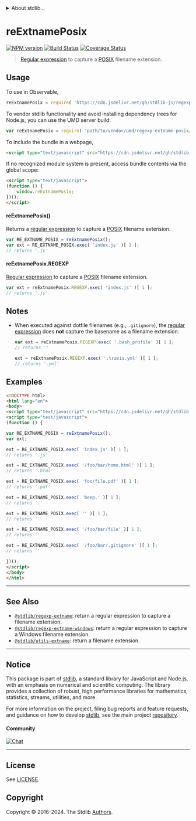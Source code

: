 <!--

@license Apache-2.0

Copyright (c) 2018 The Stdlib Authors.

Licensed under the Apache License, Version 2.0 (the "License");
you may not use this file except in compliance with the License.
You may obtain a copy of the License at

   http://www.apache.org/licenses/LICENSE-2.0

Unless required by applicable law or agreed to in writing, software
distributed under the License is distributed on an "AS IS" BASIS,
WITHOUT WARRANTIES OR CONDITIONS OF ANY KIND, either express or implied.
See the License for the specific language governing permissions and
limitations under the License.

-->


<details>
  <summary>
    About stdlib...
  </summary>
  <p>We believe in a future in which the web is a preferred environment for numerical computation. To help realize this future, we've built stdlib. stdlib is a standard library, with an emphasis on numerical and scientific computation, written in JavaScript (and C) for execution in browsers and in Node.js.</p>
  <p>The library is fully decomposable, being architected in such a way that you can swap out and mix and match APIs and functionality to cater to your exact preferences and use cases.</p>
  <p>When you use stdlib, you can be absolutely certain that you are using the most thorough, rigorous, well-written, studied, documented, tested, measured, and high-quality code out there.</p>
  <p>To join us in bringing numerical computing to the web, get started by checking us out on <a href="https://github.com/stdlib-js/stdlib">GitHub</a>, and please consider <a href="https://opencollective.com/stdlib">financially supporting stdlib</a>. We greatly appreciate your continued support!</p>
</details>

# reExtnamePosix

[![NPM version][npm-image]][npm-url] [![Build Status][test-image]][test-url] [![Coverage Status][coverage-image]][coverage-url] <!-- [![dependencies][dependencies-image]][dependencies-url] -->

> [Regular expression][regexp] to capture a [POSIX][posix] filename extension.



<section class="usage">

## Usage

To use in Observable,

```javascript
reExtnamePosix = require( 'https://cdn.jsdelivr.net/gh/stdlib-js/regexp-extname-posix@v0.2.1-umd/browser.js' )
```

To vendor stdlib functionality and avoid installing dependency trees for Node.js, you can use the UMD server build:

```javascript
var reExtnamePosix = require( 'path/to/vendor/umd/regexp-extname-posix/index.js' )
```

To include the bundle in a webpage,

```html
<script type="text/javascript" src="https://cdn.jsdelivr.net/gh/stdlib-js/regexp-extname-posix@v0.2.1-umd/browser.js"></script>
```

If no recognized module system is present, access bundle contents via the global scope:

```html
<script type="text/javascript">
(function () {
    window.reExtnamePosix;
})();
</script>
```

#### reExtnamePosix()

Returns a [regular expression][regexp] to capture a [POSIX][posix] filename extension.

```javascript
var RE_EXTNAME_POSIX = reExtnamePosix();
var ext = RE_EXTNAME_POSIX.exec( 'index.js' )[ 1 ];
// returns '.js'
```

#### reExtnamePosix.REGEXP

[Regular expression][regexp] to capture a [POSIX][posix] filename extension.

```javascript
var ext = reExtnamePosix.REGEXP.exec( 'index.js' )[ 1 ];
// returns '.js'
```

</section>

<!-- /.usage -->

<section class="notes">

## Notes

-   When executed against dotfile filenames (e.g., `.gitignore`), the [regular expression][regexp] does **not** capture the basename as a filename extension.

    ```javascript
    var ext = reExtnamePosix.REGEXP.exec( '.bash_profile' )[ 1 ];
    // returns ''

    ext = reExtnamePosix.REGEXP.exec( '.travis.yml' )[ 1 ];
    // returns '.yml'
    ```

</section>

<!-- /.notes -->

<section class="examples">

## Examples

<!-- eslint no-undef: "error" -->

```html
<!DOCTYPE html>
<html lang="en">
<body>
<script type="text/javascript" src="https://cdn.jsdelivr.net/gh/stdlib-js/regexp-extname-posix@v0.2.1-umd/browser.js"></script>
<script type="text/javascript">
(function () {

var RE_EXTNAME_POSIX = reExtnamePosix();
var ext;

ext = RE_EXTNAME_POSIX.exec( 'index.js' )[ 1 ];
// returns '.js'

ext = RE_EXTNAME_POSIX.exec( '/foo/bar/home.html' )[ 1 ];
// returns '.html'

ext = RE_EXTNAME_POSIX.exec( 'foo/file.pdf' )[ 1 ];
// returns '.pdf'

ext = RE_EXTNAME_POSIX.exec( 'beep.' )[ 1 ];
// returns '.'

ext = RE_EXTNAME_POSIX.exec( '' )[ 1 ];
// returns ''

ext = RE_EXTNAME_POSIX.exec( '/foo/bar/file' )[ 1 ];
// returns ''

ext = RE_EXTNAME_POSIX.exec( '/foo/bar/.gitignore' )[ 1 ];
// returns ''

})();
</script>
</body>
</html>
```

</section>

<!-- /.examples -->

<!-- Section for related `stdlib` packages. Do not manually edit this section, as it is automatically populated. -->

<section class="related">

* * *

## See Also

-   <span class="package-name">[`@stdlib/regexp-extname`][@stdlib/regexp/extname]</span><span class="delimiter">: </span><span class="description">return a regular expression to capture a filename extension.</span>
-   <span class="package-name">[`@stdlib/regexp-extname-windows`][@stdlib/regexp/extname-windows]</span><span class="delimiter">: </span><span class="description">return a regular expression to capture a Windows filename extension.</span>
-   <span class="package-name">[`@stdlib/utils-extname`][@stdlib/utils/extname]</span><span class="delimiter">: </span><span class="description">return a filename extension.</span>

</section>

<!-- /.related -->

<!-- Section for all links. Make sure to keep an empty line after the `section` element and another before the `/section` close. -->


<section class="main-repo" >

* * *

## Notice

This package is part of [stdlib][stdlib], a standard library for JavaScript and Node.js, with an emphasis on numerical and scientific computing. The library provides a collection of robust, high performance libraries for mathematics, statistics, streams, utilities, and more.

For more information on the project, filing bug reports and feature requests, and guidance on how to develop [stdlib][stdlib], see the main project [repository][stdlib].

#### Community

[![Chat][chat-image]][chat-url]

---

## License

See [LICENSE][stdlib-license].


## Copyright

Copyright &copy; 2016-2024. The Stdlib [Authors][stdlib-authors].

</section>

<!-- /.stdlib -->

<!-- Section for all links. Make sure to keep an empty line after the `section` element and another before the `/section` close. -->

<section class="links">

[npm-image]: http://img.shields.io/npm/v/@stdlib/regexp-extname-posix.svg
[npm-url]: https://npmjs.org/package/@stdlib/regexp-extname-posix

[test-image]: https://github.com/stdlib-js/regexp-extname-posix/actions/workflows/test.yml/badge.svg?branch=v0.2.1
[test-url]: https://github.com/stdlib-js/regexp-extname-posix/actions/workflows/test.yml?query=branch:v0.2.1

[coverage-image]: https://img.shields.io/codecov/c/github/stdlib-js/regexp-extname-posix/main.svg
[coverage-url]: https://codecov.io/github/stdlib-js/regexp-extname-posix?branch=main

<!--

[dependencies-image]: https://img.shields.io/david/stdlib-js/regexp-extname-posix.svg
[dependencies-url]: https://david-dm.org/stdlib-js/regexp-extname-posix/main

-->

[chat-image]: https://img.shields.io/gitter/room/stdlib-js/stdlib.svg
[chat-url]: https://app.gitter.im/#/room/#stdlib-js_stdlib:gitter.im

[stdlib]: https://github.com/stdlib-js/stdlib

[stdlib-authors]: https://github.com/stdlib-js/stdlib/graphs/contributors

[umd]: https://github.com/umdjs/umd
[es-module]: https://developer.mozilla.org/en-US/docs/Web/JavaScript/Guide/Modules

[deno-url]: https://github.com/stdlib-js/regexp-extname-posix/tree/deno
[deno-readme]: https://github.com/stdlib-js/regexp-extname-posix/blob/deno/README.md
[umd-url]: https://github.com/stdlib-js/regexp-extname-posix/tree/umd
[umd-readme]: https://github.com/stdlib-js/regexp-extname-posix/blob/umd/README.md
[esm-url]: https://github.com/stdlib-js/regexp-extname-posix/tree/esm
[esm-readme]: https://github.com/stdlib-js/regexp-extname-posix/blob/esm/README.md
[branches-url]: https://github.com/stdlib-js/regexp-extname-posix/blob/main/branches.md

[stdlib-license]: https://raw.githubusercontent.com/stdlib-js/regexp-extname-posix/main/LICENSE

[regexp]: https://developer.mozilla.org/en-US/docs/Web/JavaScript/Guide/Regular_Expressions

[posix]: https://en.wikipedia.org/wiki/POSIX

<!-- <related-links> -->

[@stdlib/regexp/extname]: https://github.com/stdlib-js/regexp-extname/tree/umd

[@stdlib/regexp/extname-windows]: https://github.com/stdlib-js/regexp-extname-windows/tree/umd

[@stdlib/utils/extname]: https://github.com/stdlib-js/utils-extname/tree/umd

<!-- </related-links> -->

</section>

<!-- /.links -->
